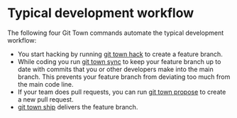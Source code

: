 # Typical development workflow

The following four Git Town commands automate the typical development workflow:

- You start hacking by running [git town hack](./commands/hack.md) to create a
  feature branch.
- While coding you run [git town sync](./commands/sync.md) to keep your feature
  branch up to date with commits that you or other developers make into the main
  branch. This prevents your feature branch from deviating too much from the
  main code line.
- If your team does pull requests, you can run
  [git town propose](./commands/propose.md) to create a new pull request.
- [git town ship](./commands/ship.md) delivers the feature branch.
